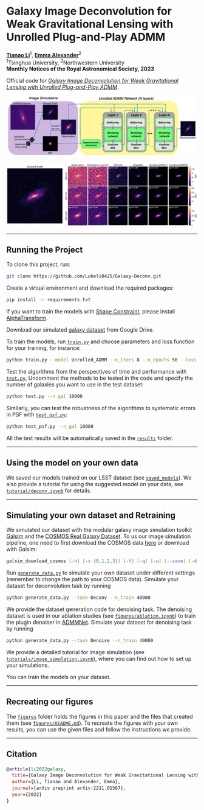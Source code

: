 # Galaxy Image Deconvolution for Weak Gravitational Lensing with Unrolled Plug-and-Play ADMM

<b>[Tianao Li](https://lukeli0425.github.io)</b><sup>1</sup>, <b>[Emma Alexander](https://www.alexander.vision/emma)</b><sup>2</sup><br>
<sup>1</sup>Tsinghua University, <sup>2</sup>Northwestern University<br>
__Monthly Notices of the Royal Astronomical Society, 2023__

Official code for [_Galaxy Image Deconvolution for Weak Gravitational Lensing with Unrolled Plug-and-Play ADMM_](https://arxiv.org/abs/2211.01567).

![Pipeline Figure](figures/pipeline.jpg)

![Grid Plot](figures/grid.jpg)

---

## Running the Project

To clone this project, run:

```zsh
git clone https://github.com/Lukeli0425/Galaxy-Deconv.git
```

Create a virtual environment and download the required packages:

```zsh
pip install -r requirements.txt
```

If you want to train the models with [Shape Constraint](https://doi.org/10.1051/0004-6361/202142626), please install [AlphaTransform](https://github.com/dedale-fet/alpha-transform).

Download our simulated [galaxy dataset](https://drive.google.com/drive/folders/1IwgvbetMDpLK2skRalYWmth2J1gvF-qm) from Google Drive.

To train the models, run [`train.py`](train.py) and choose parameters and loss function for your training, for instance:

```zsh
python train.py --model Unrolled_ADMM --n_iters 8 --n_epochs 50 --loss Multiscale --lr 1e-4
```

Test the algorithms from the perspectives of time and performance with [`test.py`](test.py). Uncomment the methods to be tested in the code and specify the number of galaxies you want to use in the test dataset:

```zsh
python test.py --n_gal 10000
```

Similarly, you can test the robustness of the algorithms to systematic errors in PSF with [`test_psf.py`](test_psf.py):

```zsh
python test_psf.py --n_gal 10000
```

All the test results will be automatically saved in the [`results`](results) folder.

---

## Using the model on your own data

We saved our models trained on our LSST dataset (see [`saved_models`](saved_models)). We also provide a tutorial for using the suggested model on your data, see [`tutorial/deconv.ipynb`](tutorial/deconv.ipynb) for details. 

---

## Simulating your own dataset and Retraining

We simulated our dataset with the modular galaxy image simulation toolkit [Galsim](https://github.com/GalSim-developers/GalSim) and the [COSMOS Real Galaxy Dataset](https://zenodo.org/record/3242143#.Ytjzki-KFAY). To us our image simulation pipeline, one need to first download the COSMOS data [here](https://zenodo.org/record/3242143#.Ytjzki-KFAY) or download with Galsim:

```zsh
galsim_download_cosmos [-h] [-v {0,1,2,3}] [-f] [-q] [-u] [--save] [-d DIR] [-s {23.5,25.2}] [--nolink]
```

<!-- Create a `data` folder and download COSMOS dataset:

```zsh
mkdir data
cd data
wget https://zenodo.org/record/3242143/files/COSMOS_23.5_training_sample.tar.gz
wget https://zenodo.org/record/3242143/files/COSMOS_25.2_training_sample.tar.gz
```

Unzip the downloaded files:

```zsh
tar zxvf COSMOS_23.5_training_sample.tar.gz
tar zxvf COSMOS_25.2_training_sample.tar.gz
``` -->

Run [`generate_data.py`](generate_data.py) to simulate your own dataset under different settings (remember to change the path to your COSMOS data). Simulate your dataset for deconvolution task by running

```zsh
python generate_data.py --task Deconv --n_train 40000
```

We provide the dataset generation code for denoising task. The denoising dataset is used in our ablation studies (see [`figures/ablation.ipynb`](figures/ablation.ipynb)) to train the plugin denoiser in [ADMMNet](https://doi.org/10.1051/0004-6361/201937039). Simulate your dataset for denoising task by running

```zsh
python generate_data.py --task Denoise --n_train 40000
```

We provide a detailed tutorial for image simulation (see [`tutorials/image_simulation.ipynb`](tutorials/image_simulation.ipynb)), where you can find out how to set up your simulations.

You can train the models on your dataset.

---

## Recreating our figures

The [`figures`](figures) folder holds the figures in this paper and the files that created them (see [`figures/README.md`](figures/README.md)). To recreate the figures with your own results, you can use the given files and follow the instructions we provide.

---

## Citation

```bibtex
@article{li2022galaxy,
  title={Galaxy Image Deconvolution for Weak Gravitational Lensing with Unrolled Plug-and-Play ADMM},
  author={Li, Tianao and Alexander, Emma},
  journal={arXiv preprint arXiv:2211.01567},
  year={2022}
}
```
